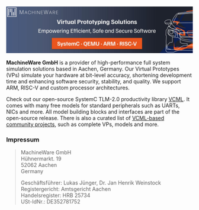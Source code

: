 ![Banner](https://github.com/machineware-gmbh/.github/blob/main/profile/banner.jpg?raw=true)

**MachineWare GmbH** is a provider of high-performance full system simulation solutions based in Aachen, Germany.
Our Virtual Prototypes (VPs) simulate your hardware at bit-level accuracy, shortening development time and enhancing software security, stability, and quality.
We support ARM, RISC-V and custom processor architectures.

Check out our open-source SystemC TLM-2.0 productivity library [VCML](https://github.com/machineware-gmbh/vcml).
It comes with many free models for standard peripherals such as UARTs, NICs and more.
All model building blocks and interfaces are part of the open-source release.
There is also a curated list of [VCML-based community projects](https://www.machineware.de/vcml-community), such as complete VPs, models and more.

### Impressum

> MachineWare GmbH<br>
> Hühnermarkt. 19<br>
> 52062 Aachen<br>
> Germany<br>
>
> Geschäftsführer: Lukas Jünger, Dr. Jan Henrik Weinstock<br>
> Registergericht: Amtsgericht Aachen<br>
> Handelsregister: HRB 25734<br>
> USt-IdNr.: DE352781752<br>
